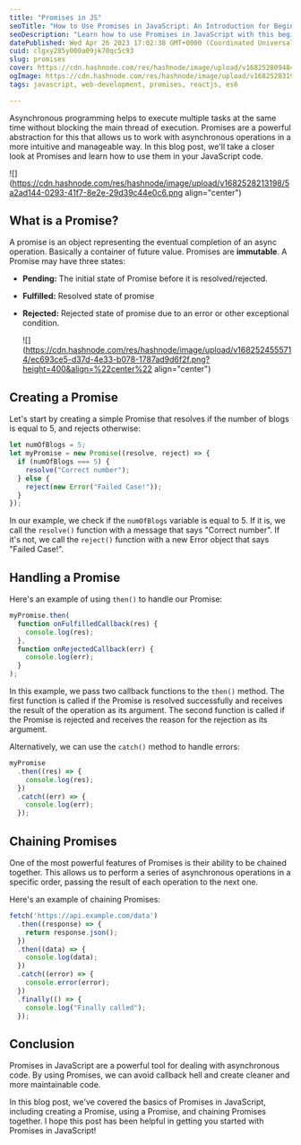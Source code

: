 ```yaml
---
title: "Promises in JS"
seoTitle: "How to Use Promises in JavaScript: An Introduction for Beginners"
seoDescription: "Learn how to use Promises in JavaScript with this beginner-friendly guide. Discover how to handle asynchronous operations, chain Promises together, and more"
datePublished: Wed Apr 26 2023 17:02:38 GMT+0000 (Coordinated Universal Time)
cuid: clgxy285y000a09jk70qc5c93
slug: promises
cover: https://cdn.hashnode.com/res/hashnode/image/upload/v1682528094848/93bc8d9e-75b7-4842-941b-b2ce8432554c.png
ogImage: https://cdn.hashnode.com/res/hashnode/image/upload/v1682528319864/eaa4a00a-b751-4fa8-8d8e-69b271fbac6c.png
tags: javascript, web-development, promises, reactjs, es6

---
```


Asynchronous programming helps to execute multiple tasks at the same time without blocking the main thread of execution. Promises are a powerful abstraction for this that allows us to work with asynchronous operations in a more intuitive and manageable way. In this blog post, we'll take a closer look at Promises and learn how to use them in your JavaScript code.

![](https://cdn.hashnode.com/res/hashnode/image/upload/v1682528213198/5a2ad144-0293-41f7-8e2e-29d39c44e0c6.png align="center")

## **What is a Promise?**

A promise is an object representing the eventual completion of an async operation. Basically a container of future value. Promises are **immutable**. A Promise may have three states:

* **Pending:** The initial state of Promise before it is resolved/rejected.
    
* **Fulfilled:** Resolved state of promise
    
* **Rejected:** Rejected state of promise due to an error or other exceptional condition.
    
    ![](https://cdn.hashnode.com/res/hashnode/image/upload/v1682524555714/ec693ce5-d37d-4e33-b078-1787ad9d6f2f.png?height=400&align=%22center%22 align="center")
    

## **Creating a Promise**

Let's start by creating a simple Promise that resolves if the number of blogs is equal to 5, and rejects otherwise:

```javascript
let numOfBlogs = 5;
let myPromise = new Promise((resolve, reject) => {
  if (numOfBlogs === 5) {
    resolve("Correct number");
  } else {
    reject(new Error("Failed Case!"));
  }
});
```

In our example, we check if the `numOfBlogs` variable is equal to 5. If it is, we call the `resolve()` function with a message that says "Correct number". If it's not, we call the `reject()` function with a new Error object that says "Failed Case!".

## **Handling a Promise**

Here's an example of using `then()` to handle our Promise:

```javascript
myPromise.then(
  function onFulfilledCallback(res) {
    console.log(res);
  },
  function onRejectedCallback(err) {
    console.log(err);
  }
);
```

In this example, we pass two callback functions to the `then()` method. The first function is called if the Promise is resolved successfully and receives the result of the operation as its argument. The second function is called if the Promise is rejected and receives the reason for the rejection as its argument.

Alternatively, we can use the `catch()` method to handle errors:

```javascript
myPromise
  .then((res) => {
    console.log(res);
  })
  .catch((err) => {
    console.log(err);
  });
```

## **Chaining Promises**

One of the most powerful features of Promises is their ability to be chained together. This allows us to perform a series of asynchronous operations in a specific order, passing the result of each operation to the next one.

Here's an example of chaining Promises:

```javascript
fetch('https://api.example.com/data')
  .then((response) => {
    return response.json();
  })
  .then((data) => {
    console.log(data);
  })
  .catch((error) => {
    console.error(error);
  })
  .finally(() => {
    console.log("Finally called");
  });
```

## Conclusion

Promises in JavaScript are a powerful tool for dealing with asynchronous code. By using Promises, we can avoid callback hell and create cleaner and more maintainable code.

In this blog post, we've covered the basics of Promises in JavaScript, including creating a Promise, using a Promise, and chaining Promises together. I hope this post has been helpful in getting you started with Promises in JavaScript!